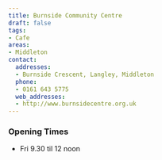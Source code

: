 ```yaml
---
title: Burnside Community Centre
draft: false
tags:
- Cafe
areas:
- Middleton
contact:
  addresses:
  - Burnside Crescent, Langley, Middleton
  phone:
  - 0161 643 5775
  web_addresses:
  - http://www.burnsidecentre.org.uk
---
```


### Opening Times
* Fri 9.30 til 12 noon

